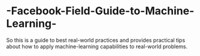 # -Facebook-Field-Guide-to-Machine-Learning-
So this is a guide to best real-world practices and provides practical tips about how to apply machine-learning capabilities to real-world problems.
